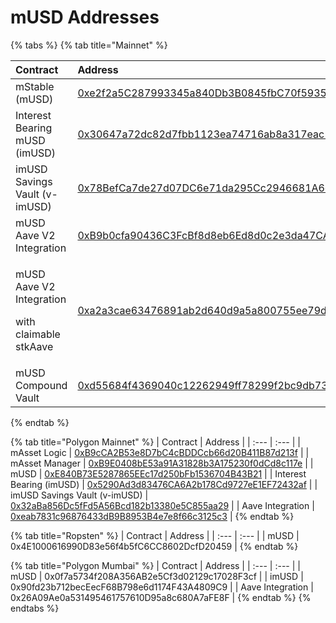 # mUSD Addresses



{% tabs %}
{% tab title="Mainnet" %}
<table>
  <thead>
    <tr>
      <th style="text-align:left">Contract</th>
      <th style="text-align:left">Address</th>
    </tr>
  </thead>
  <tbody>
    <tr>
      <td style="text-align:left">mStable (mUSD)</td>
      <td style="text-align:left"><a href="https://etherscan.io/address/0xe2f2a5C287993345a840Db3B0845fbC70f5935a5">0xe2f2a5C287993345a840Db3B0845fbC70f5935a5</a>
      </td>
    </tr>
    <tr>
      <td style="text-align:left">Interest Bearing mUSD (imUSD)</td>
      <td style="text-align:left"><a href="https://etherscan.io/address/0x30647a72dc82d7fbb1123ea74716ab8a317eac19">0x30647a72dc82d7fbb1123ea74716ab8a317eac19</a>
      </td>
    </tr>
    <tr>
      <td style="text-align:left">imUSD Savings Vault (v-imUSD)</td>
      <td style="text-align:left"><a href="https://etherscan.io/address/0x78BefCa7de27d07DC6e71da295Cc2946681A6c7B">0x78BefCa7de27d07DC6e71da295Cc2946681A6c7B</a>
      </td>
    </tr>
    <tr>
      <td style="text-align:left">mUSD Aave V2 Integration</td>
      <td style="text-align:left"><a href="https://etherscan.io/address/0xB9b0cfa90436C3FcBf8d8eb6Ed8d0c2e3da47CA9">0xB9b0cfa90436C3FcBf8d8eb6Ed8d0c2e3da47CA9</a>
      </td>
    </tr>
    <tr>
      <td style="text-align:left">
        <p>mUSD Aave V2 Integration</p>
        <p>with claimable stkAave</p>
      </td>
      <td style="text-align:left"><a href="https://etherscan.io/address/0xa2a3cae63476891ab2d640d9a5a800755ee79d6e">0xa2a3cae63476891ab2d640d9a5a800755ee79d6e</a>
      </td>
    </tr>
    <tr>
      <td style="text-align:left">mUSD Compound Vault</td>
      <td style="text-align:left"><a href="https://etherscan.io/address/0xd55684f4369040c12262949ff78299f2bc9db735">0xd55684f4369040c12262949ff78299f2bc9db735</a>
      </td>
    </tr>
  </tbody>
</table>
{% endtab %}

{% tab title="Polygon Mainnet" %}
| Contract | Address |
| :--- | :--- |
| mAsset Logic | [0xB9cCA2B53e8D7bC4cBDDCcb66d20B411B87d213f](https://explorer-mainnet.maticvigil.com/address/0xB9cCA2B53e8D7bC4cBDDCcb66d20B411B87d213f/contracts) |
| mAsset Manager | [0xB9E0408bE53a91A31828b3A175230f0dCd8c117e](https://explorer-mainnet.maticvigil.com/address/0xB9E0408bE53a91A31828b3A175230f0dCd8c117e/contracts) |
| mUSD | [0xE840B73E5287865EEc17d250bFb1536704B43B21](https://explorer-mainnet.maticvigil.com/address/0xE840B73E5287865EEc17d250bFb1536704B43B21) |
| Interest Bearing \(imUSD\) | [0x5290Ad3d83476CA6A2b178Cd9727eE1EF72432af](https://explorer-mainnet.maticvigil.com/address/0x5290Ad3d83476CA6A2b178Cd9727eE1EF72432af) |
| imUSD Savings Vault \(v-imUSD\) | [0x32aBa856Dc5fFd5A56Bcd182b13380e5C855aa29](https://polygonscan.com/address/0x32aBa856Dc5fFd5A56Bcd182b13380e5C855aa29) |
| Aave Integration | [0xeab7831c96876433dB9B8953B4e7e8f66c3125c3](https://explorer-mainnet.maticvigil.com/address/0xeab7831c96876433dB9B8953B4e7e8f66c3125c3) |
{% endtab %}

{% tab title="Ropsten" %}
| Contract | Address |
| :--- | :--- |
| mUSD | 0x4E1000616990D83e56f4b5fC6CC8602DcfD20459 |
{% endtab %}

{% tab title="Polygon Mumbai" %}
| Contract | Address |
| :--- | :--- |
| mUSD | 0x0f7a5734f208A356AB2e5Cf3d02129c17028F3cf |
| imUSD | 0x90fd23b712becEecF68B798e6d1174F43A4809C9 |
| Aave Integration | 0x26A09Ae0a531495461757610D95a8c680A7aFE8F |
{% endtab %}
{% endtabs %}



